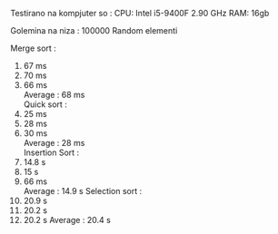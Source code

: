 Testirano na kompjuter so : 
CPU: Intel i5-9400F 2.90 GHz
RAM: 16gb

Golemina na niza : 100000
Random elementi

Merge sort :             
1. 67 ms                 
2. 70 ms                 
3. 66 ms                 
Average : 68 ms           
Quick sort :            
1. 25 ms                
2. 28 ms                
3. 30 ms                
Average : 28 ms     
Insertion Sort :         
1. 14.8 s                 
2. 15 s                   
3. 66 ms                         
Average : 14.9 s
Selection sort :
1. 20.9 s
2. 20.2 s
3. 20.2 s
Average : 20.4 s
